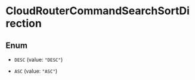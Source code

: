 

# CloudRouterCommandSearchSortDirection

## Enum


* `DESC` (value: `"DESC"`)

* `ASC` (value: `"ASC"`)



